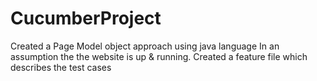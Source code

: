 # CucumberProject
Created a Page Model object approach using java language
In an assumption the the website is up & running.
Created a feature file which describes the test cases
